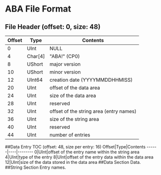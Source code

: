 # ABA File Format
## File Header (offset: 0, size: 48)
Offset|Type|Contents
------|----|--------
0|UInt|NULL
4|Char[4]|"ABA!" (CP0)
8|UShort|major version
10|UShort|minor version
12|UInt64|creation date (YYYYMMDDHHMISS)
20|UInt|offset of the data area
24|UInt|size of the data area
28|UInt|reserved
32|UInt|offset of the string area (entry names)
36|UInt|size of the string area
40|UInt|reserved
44|UInt|number of entries
##Data Entry TOC (offset: 48, size per entry: 16)
Offset|Type|Contents
------|----|--------
0|UInt|offset of the entry name within the string area
4|UInt|type of the entry
8|UInt|offset of the entry data within the data area
12|UInt|size of the data stored in the data area
##Data Section
Data.
##String Section
Entry names.
